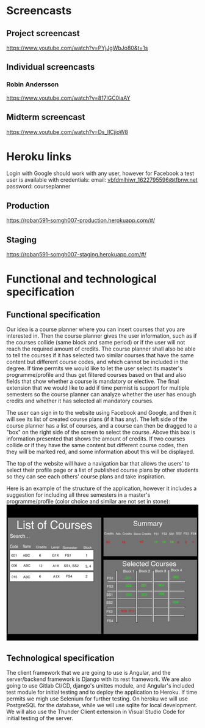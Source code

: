 # Screencasts

## Project screencast

https://www.youtube.com/watch?v=PYjJgWbJo80&t=1s

## Individual screencasts

### Robin Andersson

https://www.youtube.com/watch?v=817lGC0iaAY

## Midterm screencast

https://www.youtube.com/watch?v=Ds_lICjioW8

# Heroku links

Login with Google should work with any user, however for Facebook a test user is available with credentials:
email: vbfdmlhiwr_1622795596@tfbnw.net
password: courseplanner

## Production

https://roban591-somgh007-production.herokuapp.com/#/

## Staging

https://roban591-somgh007-staging.herokuapp.com/#/

# Functional and technological specification

## Functional specification

Our idea is a course planner where you can insert courses that you are interested in. Then the course planner gives the
user information, such as if the courses collide (same block and same period) or if the user will not reach the required
amount of credits. The course planner shall also be able to tell the courses if it has selected two similar courses that
have the same content but different course codes, and which cannot be included in the degree.
If time permits we would like to let the user select its master's programme/profile and thus get filtered courses based
on that and also fields that show whether a course is mandatory or elective.
The final extension that we would like to add if time permist is support for multiple semesters so the course planner 
can analyze whether the user has enough credits and whether it has selected all mandatory courses.

The user can sign in to the website using Facebook and Google, and then it will see its list of created course plans 
(if it has any). The left side of the course planner has a list of courses, and a course can then be dragged to a "box"
on the right side of the screen to select the course. Above this box is information presented that shows the amount of
credits. If two courses collide or if they have the same content but different course codes, then they will be marked
red, and some information about this will be displayed.

The top of the website will have a navigation bar that allows the users' to select their profile page or a list
of published course plans by other students so they can see each others' course plans and take inspiration.

Here is an example of the structure of the application, however it includes a suggestion for including all three
semesters in a master's programme/profile (color choice and similar are not set in stone):
![](assets/CoursePlannerExample.png)

## Technological specification

The client framework that we are going to use is Angular, and the server/backend framework is Django with its rest framework. 
We are also going to use Gitlab CI/CD, django's unittes module, and Angular's included test module for initial testing and to
deploy the application to Heroku. If time permits we migh use Selenium for further testing. On heroku we will use PostgreSQL
for the database, while we will use sqlite for local development. We will also use the Thunder Client extension in Visual
Studio Code for initial testing of the server.
